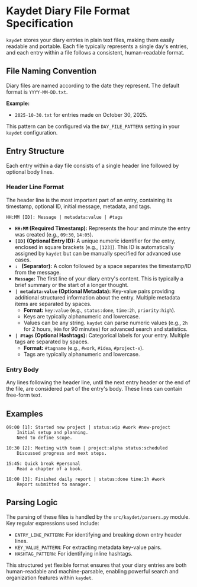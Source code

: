 # Kaydet Diary File Format Specification

`kaydet` stores your diary entries in plain text files, making them easily readable and portable. Each file typically represents a single day's entries, and each entry within a file follows a consistent, human-readable format.

## File Naming Convention

Diary files are named according to the date they represent. The default format is `YYYY-MM-DD.txt`.

**Example:**
- `2025-10-30.txt` for entries made on October 30, 2025.

This pattern can be configured via the `DAY_FILE_PATTERN` setting in your `kaydet` configuration.

## Entry Structure

Each entry within a day file consists of a single header line followed by optional body lines.

### Header Line Format

The header line is the most important part of an entry, containing its timestamp, optional ID, initial message, metadata, and tags.

```
HH:MM [ID]: Message | metadata:value | #tags
```

-   **`HH:MM` (Required Timestamp):** Represents the hour and minute the entry was created (e.g., `09:30`, `14:05`).
-   **`[ID]` (Optional Entry ID):** A unique numeric identifier for the entry, enclosed in square brackets (e.g., `[123]`). This ID is automatically assigned by `kaydet` but can be manually specified for advanced use cases.
-   **`: ` (Separator):** A colon followed by a space separates the timestamp/ID from the message.
-   **`Message`:** The first line of your diary entry's content. This is typically a brief summary or the start of a longer thought.
-   **`| metadata:value` (Optional Metadata):** Key-value pairs providing additional structured information about the entry. Multiple metadata items are separated by spaces.
    -   **Format:** `key:value` (e.g., `status:done`, `time:2h`, `priority:high`).
    -   Keys are typically alphanumeric and lowercase.
    -   Values can be any string. `kaydet` can parse numeric values (e.g., `2h` for 2 hours, `90m` for 90 minutes) for advanced search and statistics.
-   **`| #tags` (Optional Hashtags):** Categorical labels for your entry. Multiple tags are separated by spaces.
    -   **Format:** `#tagname` (e.g., `#work`, `#idea`, `#project-x`).
    -   Tags are typically alphanumeric and lowercase.

### Entry Body

Any lines following the header line, until the next entry header or the end of the file, are considered part of the entry's body. These lines can contain free-form text.

## Examples

```
09:00 [1]: Started new project | status:wip #work #new-project
    Initial setup and planning.
    Need to define scope.

10:30 [2]: Meeting with team | project:alpha status:scheduled
    Discussed progress and next steps.

15:45: Quick break #personal
    Read a chapter of a book.

18:00 [3]: Finished daily report | status:done time:1h #work
    Report submitted to manager.
```

## Parsing Logic

The parsing of these files is handled by the `src/kaydet/parsers.py` module. Key regular expressions used include:
-   `ENTRY_LINE_PATTERN`: For identifying and breaking down entry header lines.
-   `KEY_VALUE_PATTERN`: For extracting metadata key-value pairs.
-   `HASHTAG_PATTERN`: For identifying inline hashtags.

This structured yet flexible format ensures that your diary entries are both human-readable and machine-parsable, enabling powerful search and organization features within `kaydet`.
